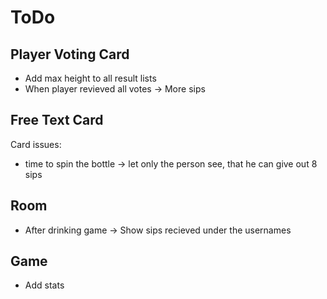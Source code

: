 # ToDo

## Player Voting Card

* Add max height to all result lists
* When player revieved all votes -> More sips

## Free Text Card

Card issues:
* time to spin the bottle -> let only the person see, that he can give out 8 sips

## Room

* After drinking game -> Show sips recieved under the usernames

## Game

* Add stats